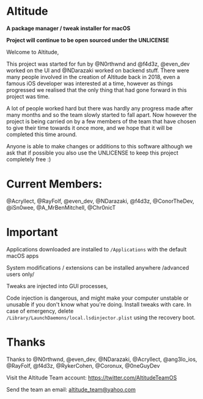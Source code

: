# Altitude

**A package manager / tweak installer for macOS**

**Project will continue to be open sourced under the UNLICENSE**

Welcome to Altitude,

This project was started for fun by @N0rthwnd and @f4d3z, @even_dev worked on the UI and @NDarazaki worked on backend stuff.
There were many people involved in the creation of Altitude back in 2018, even a famous iOS developer was interested at a time, however as things progressed we realised that the only thing that had gone forward in this project was time. 

A lot of people worked hard but there was hardly any progress made after many months and so the team slowly started to fall apart. Now however the project is being carried on by a few members of the team that have chosen to give their time towards it once more, and we hope that it will be completed this time around.

Anyone is able to make changes or additions to this software although we ask that if possible you also use the UNLICENSE to keep this project completely free :)

# Current Members: 

@Acryllect, @RayFolf, @even_dev, @NDarazaki, @f4d3z, @ConorTheDev, @iSn0wee, @A_MrBenMitchell, @Chr0nicT

# Important

Applications downloaded are installed to ``/Applications`` with the default macOS apps

System modifications / extensions can be installed anywhere /advanced users only/

Tweaks are injected into GUI processes,

Code injection is dangerous, and might make your computer unstable or unusable if you don't know what you're doing. Install tweaks with care. In case of emergency, delete ``/Library/LaunchDaemons/local.lsdinjector.plist`` using the recovery boot.

# Thanks

Thanks to @N0rthwnd, @even_dev, @NDarazaki, @Acryllect, @ang3lo_ios, @RayFolf, @f4d3z, @RykerCohen, @Coronux, @0neGuyDev

Visit the Altitude Team account: https://twitter.com/AltitudeTeamOS

Send the team an email: altitude_team@yahoo.com 
